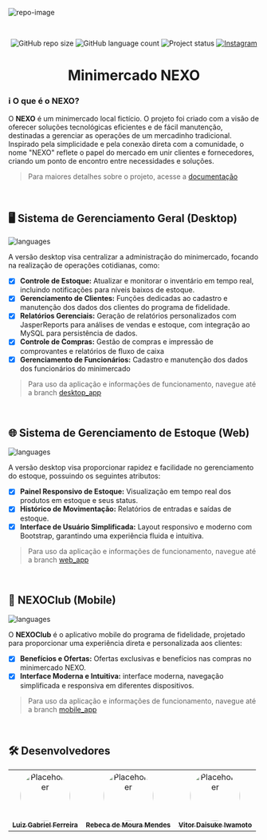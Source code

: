 ![repo-image](https://github.com/user-attachments/assets/608bd27e-757a-44c8-924a-ef7edf612173)

<br>

<p align="center">
    <img src="https://img.shields.io/github/repo-size/ferreiraluizga/nexo?" alt="GitHub repo size"/>
    <img src="https://img.shields.io/badge/languages-8-blue" alt="GitHub language count"/>
    <img src="https://img.shields.io/badge/status-completed-green" alt="Project status"/>
    <a href="#" title="Instagram">
        <img src="https://img.shields.io/badge/-Instagram-5c5756?labelColor=blue&logo=instagram&logoColor=white&link=LINK-DO-SEU-INSTAGRAM" alt="Instagram"/>
    </a>
</p>

<h1 align="center">Minimercado NEXO</h1>

### ℹ O que é o NEXO?
O **NEXO** é um minimercado local fictício. O projeto foi criado com a visão de oferecer soluções tecnológicas eficientes e de fácil manutenção, destinadas a gerenciar as operações de um mercadinho tradicional. Inspirado pela simplicidade e pela conexão direta com a comunidade, o nome "NEXO" reflete o papel do mercado em unir clientes e fornecedores, criando um ponto de encontro entre necessidades e soluções.

> Para maiores detalhes sobre o projeto, acesse a [documentação](https://github.com/ferreiraluizga/nexo/blob/main/docs/doc_nexo.pdf)

<br>

## 🖥️ Sistema de Gerenciamento Geral (Desktop)

![languages](https://skillicons.dev/icons?i=java,mysql)

A versão desktop visa centralizar a administração do minimercado, focando na realização de operações cotidianas, como:

- [x] **Controle de Estoque:** Atualizar e monitorar o inventário em tempo real, incluindo notificações para níveis baixos de estoque.
- [x] **Gerenciamento de Clientes:** Funções dedicadas ao cadastro e manutenção dos dados dos clientes do programa de fidelidade.
- [x] **Relatórios Gerenciais:** Geração de relatórios personalizados com JasperReports para análises de vendas e estoque, com integração ao MySQL para persistência de dados.
- [x] **Controle de Compras:** Gestão de compras e impressão de comprovantes e relatórios de fluxo de caixa
- [x] **Gerenciamento de Funcionários:** Cadastro e manutenção dos dados dos funcionários do minimercado

> Para uso da aplicação e informações de funcionamento, navegue até a branch [desktop_app](https://github.com/ferreiraluizga/nexo/tree/desktop_app)

<br>

## 🌐 Sistema de Gerenciamento de Estoque (Web)

![languages](https://skillicons.dev/icons?i=php,html,css,js,bootstrap,mysql)

A versão desktop visa proporcionar rapidez e facilidade no gerenciamento do estoque, possuindo os seguintes atributos:

- [x] **Painel Responsivo de Estoque:** Visualização em tempo real dos produtos em estoque e seus status.
- [x] **Histórico de Movimentação:** Relatórios de entradas e saídas de estoque.
- [x] **Interface de Usuário Simplificada:** Layout responsivo e moderno com Bootstrap, garantindo uma experiência fluida e intuitiva.

> Para uso da aplicação e informações de funcionamento, navegue até a branch [web_app](https://github.com/ferreiraluizga/nexo/tree/web_app)

<br>

## 📱 NEXOClub (Mobile)

![languages](https://skillicons.dev/icons?i=kotlin,sqlite)

O **NEXOClub** é o aplicativo mobile do programa de fidelidade, projetado para proporcionar uma experiência direta e personalizada aos clientes:

- [x] **Benefícios e Ofertas:** Ofertas exclusivas e benefícios nas compras no minimercado NEXO.
- [x] **Interface Moderna e Intuitiva:** interface moderna, navegação simplificada e responsiva em diferentes dispositivos.

> Para uso da aplicação e informações de funcionamento, navegue até a branch [mobile_app](https://github.com/ferreiraluizga/nexo/tree/mobile_app)

<br>

## 🛠️ Desenvolvedores

<table border="0" style="border-collapse: collapse;">
  <tr>
    <td align="center" style="border: none;">
      <a href="#">
        <img src="https://placehold.co/100x100?text=+" width="100px" style="border-radius: 50%;" alt="Placeholder"/><br>
        <sub>
          <b>Luiz Gabriel Ferreira</b>
        </sub>
      </a>
    </td>
    <td align="center" style="border: none;">
      <a href="#">
        <img src="https://github.com/user-attachments/assets/38f7f200-6a5a-47e6-b365-9f3c4651db4d" width="100px" style="border-radius: 50%;" alt="Placeholder"/><br>
        <sub>
          <b>Rebeca de Moura Mendes</b>
        </sub>
      </a>
    </td>
    <td align="center" style="border: none;">
      <a href="#">
        <img src="https://placehold.co/100x100?text=+" width="100px" style="border-radius: 50%;" alt="Placeholder"/><br>
        <sub>
          <b>Vitor Daisuke Iwamoto</b>
        </sub>
      </a>
    </td>
  </tr>
</table>
